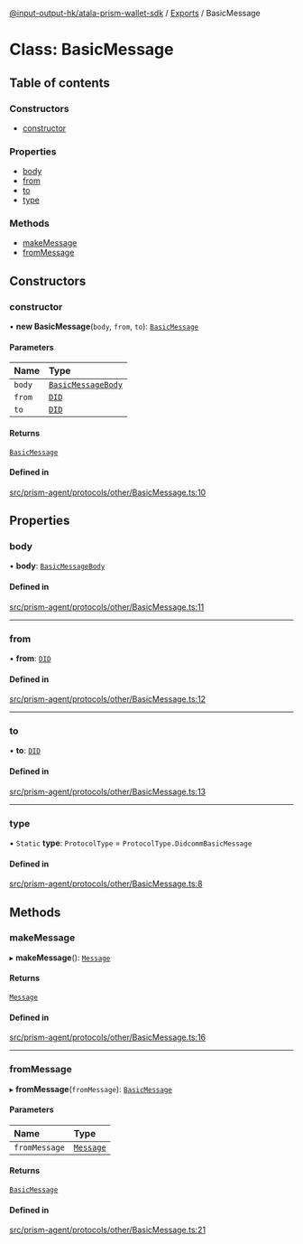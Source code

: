 [@input-output-hk/atala-prism-wallet-sdk](../README.md) / [Exports](../modules.md) / BasicMessage

# Class: BasicMessage

## Table of contents

### Constructors

- [constructor](BasicMessage.md#constructor)

### Properties

- [body](BasicMessage.md#body)
- [from](BasicMessage.md#from)
- [to](BasicMessage.md#to)
- [type](BasicMessage.md#type)

### Methods

- [makeMessage](BasicMessage.md#makemessage)
- [fromMessage](BasicMessage.md#frommessage)

## Constructors

### constructor

• **new BasicMessage**(`body`, `from`, `to`): [`BasicMessage`](BasicMessage.md)

#### Parameters

| Name | Type |
| :------ | :------ |
| `body` | [`BasicMessageBody`](../interfaces/BasicMessageBody.md) |
| `from` | [`DID`](Domain.DID.md) |
| `to` | [`DID`](Domain.DID.md) |

#### Returns

[`BasicMessage`](BasicMessage.md)

#### Defined in

[src/prism-agent/protocols/other/BasicMessage.ts:10](https://github.com/input-output-hk/atala-prism-wallet-sdk-ts/blob/3f28060/src/prism-agent/protocols/other/BasicMessage.ts#L10)

## Properties

### body

• **body**: [`BasicMessageBody`](../interfaces/BasicMessageBody.md)

#### Defined in

[src/prism-agent/protocols/other/BasicMessage.ts:11](https://github.com/input-output-hk/atala-prism-wallet-sdk-ts/blob/3f28060/src/prism-agent/protocols/other/BasicMessage.ts#L11)

___

### from

• **from**: [`DID`](Domain.DID.md)

#### Defined in

[src/prism-agent/protocols/other/BasicMessage.ts:12](https://github.com/input-output-hk/atala-prism-wallet-sdk-ts/blob/3f28060/src/prism-agent/protocols/other/BasicMessage.ts#L12)

___

### to

• **to**: [`DID`](Domain.DID.md)

#### Defined in

[src/prism-agent/protocols/other/BasicMessage.ts:13](https://github.com/input-output-hk/atala-prism-wallet-sdk-ts/blob/3f28060/src/prism-agent/protocols/other/BasicMessage.ts#L13)

___

### type

▪ `Static` **type**: `ProtocolType` = `ProtocolType.DidcommBasicMessage`

#### Defined in

[src/prism-agent/protocols/other/BasicMessage.ts:8](https://github.com/input-output-hk/atala-prism-wallet-sdk-ts/blob/3f28060/src/prism-agent/protocols/other/BasicMessage.ts#L8)

## Methods

### makeMessage

▸ **makeMessage**(): [`Message`](Domain.Message.md)

#### Returns

[`Message`](Domain.Message.md)

#### Defined in

[src/prism-agent/protocols/other/BasicMessage.ts:16](https://github.com/input-output-hk/atala-prism-wallet-sdk-ts/blob/3f28060/src/prism-agent/protocols/other/BasicMessage.ts#L16)

___

### fromMessage

▸ **fromMessage**(`fromMessage`): [`BasicMessage`](BasicMessage.md)

#### Parameters

| Name | Type |
| :------ | :------ |
| `fromMessage` | [`Message`](Domain.Message.md) |

#### Returns

[`BasicMessage`](BasicMessage.md)

#### Defined in

[src/prism-agent/protocols/other/BasicMessage.ts:21](https://github.com/input-output-hk/atala-prism-wallet-sdk-ts/blob/3f28060/src/prism-agent/protocols/other/BasicMessage.ts#L21)
